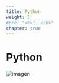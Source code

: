 ```yaml
---
title: Python
weight: 5
#pre: "<b>1. </b>"
chapter: true
---
```


# Python

![imagen](https://www.stickpng.com/assets/images/5848152fcef1014c0b5e4967.png)

